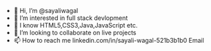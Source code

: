 - 👋 Hi, I’m @sayaliwagal
- 👀 I’m interested in full stack devlopment
- 🌱 I know HTML5,CSS3,Java,JavaScript etc.
- 💞️ I’m looking to collaborate on live projects
- 📫 How to reach me linkedin.com/in/sayali-wagal-521b3b1b0
Email

<!---
sayaliwagal/sayaliwagal is a ✨ special ✨ repository because its `README.md` (this file) appears on your GitHub profile.
You can click the Preview link to take a look at your changes.
--->
